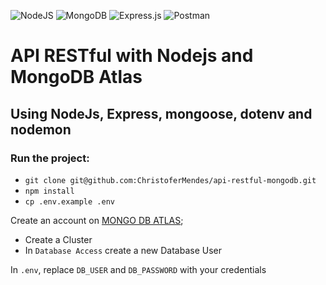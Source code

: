 ![NodeJS](https://img.shields.io/badge/node.js-6DA55F?style=for-the-badge&logo=node.js&logoColor=white) 
![MongoDB](https://img.shields.io/badge/MongoDB-%234ea94b.svg?style=for-the-badge&logo=mongodb&logoColor=white)
![Express.js](https://img.shields.io/badge/express.js-%23404d59.svg?style=for-the-badge&logo=express&logoColor=%2361DAFB)
![Postman](https://img.shields.io/badge/Postman-FF6C37?style=for-the-badge&logo=postman&logoColor=white)
# API RESTful with **Nodejs** and **MongoDB Atlas**

## Using NodeJs, Express, mongoose, dotenv and nodemon

### Run the project:
- `git clone git@github.com:ChristoferMendes/api-restful-mongodb.git`
- `npm install`
- `cp .env.example .env`

Create an account on [MONGO DB ATLAS](ATLAS_SITE);
- Create a Cluster 
- In `Database Access` create a new Database User

In `.env`, replace `DB_USER` and `DB_PASSWORD` with your credentials


[ATLAS_SITE]: [https://www.mongodb.com/cloud/atlas/register]
